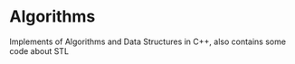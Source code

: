# Algorithms
Implements of Algorithms and Data Structures in C++, also contains some code about STL 
